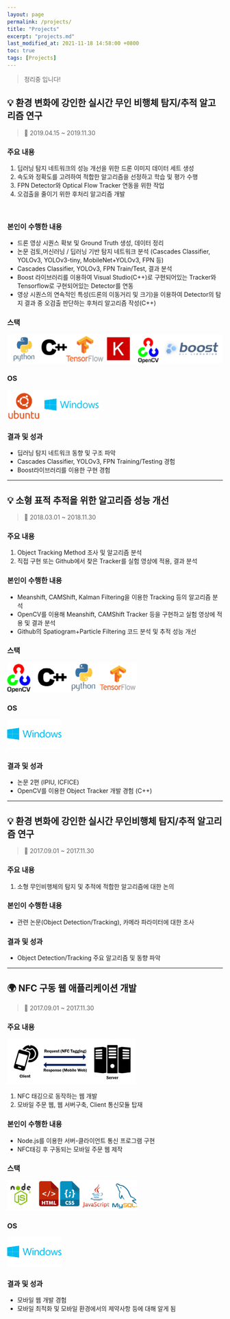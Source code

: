 ```yaml
---
layout: page
permalink: /projects/
title: "Projects"
excerpt: "projects.md"
last_modified_at: 2021-11-18 14:58:00 +0800
toc: true
tags: [Projects]
---
```

> 정리중 입니다!
<!-- &#128161; 전구 &#128198; 달력 &#127757; 지구 &#128204 고정핀 &#128200~1;상승,하락그래프 &#128202;히스토그램 &#128194; 폴더-->


## &#128161; 환경 변화에 강인한 실시간 무인 비행체 탐지/추적 알고리즘 연구
> &#128197; 2019.04.15 ~ 2019.11.30

### 주요 내용
1. 딥러닝 탐지 네트워크의 성능 개선을 위한 드론 이미지 데이터 세트 생성
2. 속도와 정확도를 고려하여 적합한 알고리즘을 선정하고 학습 및 평가 수행
3. FPN Detector와 Optical Flow Tracker 연동을 위한 작업
4. 오검출을 줄이기 위한 후처리 알고리즘 개발
<br>

### 본인이 수행한 내용
- 드론 영상 시퀀스 확보 및 Ground Truth 생성, 데이터 정리
- 논문 검토,머신러닝 / 딥러닝 기반 탐지 네트워크 분석 (Cascades Classifier, YOLOv3, YOLOv3-tiny, MobileNet+YOLOv3,  FPN 등)
- Cascades Classifier, YOLOv3, FPN Train/Test, 결과 분석
- Boost 라이브러리를 이용하여 Visual Studio(C++)로 구현되어있는 Tracker와 Tensorflow로 구현되어있는 Detector를 연동
- 영상 시퀀스의 연속적인 특성(드론의 이동거리 및 크기)을 이용하여 Detector의 탐지 결과 중 오검출 판단하는 후처리 알고리즘 작성(C++)

### 스택

![stack](img/logos/pjt1.png)

### OS
![os](img/logos/os.png)

### 결과 및 성과
- 딥러닝 탐지 네트워크 동향 및 구조 파악
- Cascades Classifier, YOLOv3, FPN Training/Testing 경험
- Boost라이브러리를 이용한 구현 경험

***

## &#128161; 소형 표적 추적을 위한 알고리즘 성능 개선
> &#128197; 2018.03.01 ~ 2018.11.30

### 주요 내용
1. Object Tracking Method 조사 및 알고리즘 분석
2. 직접 구현 또는 Github에서 찾은 Tracker를 실험 영상에 적용, 결과 분석

### 본인이 수행한 내용
- Meanshift, CAMShift, Kalman Filtering을 이용한 Tracking 등의 알고리즘 분석
- OpenCV를 이용해 Meanshift, CAMShift Tracker 등을 구현하고 실험 영상에 적용 및 결과 분석
- Github의 Spatiogram+Particle Filtering 코드 분석 및 추적 성능 개선

### 스택
![stack](img/logos/pjt2.png)

### OS
![Windows](img/logos/windows.png)

### 결과 및 성과
- 논문 2편 (IPIU, ICFICE)
- OpenCV를 이용한 Object Tracker 개발 경험 (C++)



***


## &#128161; 환경 변화에 강인한 실시간 무인비행체 탐지/추적 알고리즘 연구
> &#128197; 2017.09.01 ~ 2017.11.30


### 주요 내용
1. 소형 무인비행체의 탐지 및 추적에 적합한 알고리즘에 대한 논의


### 본인이 수행한 내용
- 관련 논문(Object Detection/Tracking), 카메라 파라미터에 대한 조사


### 결과 및 성과
- Object Detection/Tracking 주요 알고리즘 및 동향 파악


***


## &#127757; NFC 구동 웹 애플리케이션 개발
> &#128197; 2017.09.01 ~ 2017.11.30

### 주요 내용
![](/img/server-client.png)
1.  NFC 태깅으로 동작하는 웹 개발
2.  모바일 주문 웹, 웹 서버구축, Client 통신모듈 탑재

### 본인이 수행한 내용
- Node.js를 이용한 서버-클라이언트 통신 프로그램 구현
- NFC태깅 후 구동되는 모바일 주문 웹 제작

### 스택
![stack](img/logos/pjt3.png)

### OS
![Windows](img/logos/windows.png)

### 결과 및 성과
- 모바일 웹 개발 경험
- 모바일 최적화 및 모바일 환경에서의 제약사항 등에 대해 알게 됨
